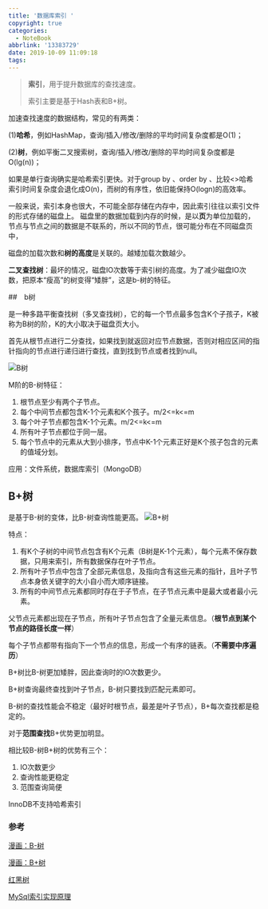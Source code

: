 ```yaml
---
title: '数据库索引 '
copyright: true
categories:
  - NoteBook
abbrlink: '13383729'
date: 2019-10-09 11:09:18
tags:
---
```




>  **索引**，用于提升数据库的查找速度。 
>
> 索引主要是基于Hash表和B+树。


加速查找速度的数据结构，常见的有两类：

(1)**哈希**，例如HashMap，查询/插入/修改/删除的平均时间复杂度都是O(1)；

(2)**树**，例如平衡二叉搜索树，查询/插入/修改/删除的平均时间复杂度都是O(lg(n))；

如果是单行查询确实是哈希索引更快。对于group by 、order by 、比较<>哈希索引时间复杂度会退化成O(n)，而树的有序性，依旧能保持O(logn)的高效率。

一般来说，索引本身也很大，不可能全部存储在内存中，因此索引往往以索引文件的形式存储的磁盘上。 磁盘里的数据加载到内存的时候，是以**页**为单位加载的，节点与节点之间的数据是不联系的，所以不同的节点，很可能分布在不同磁盘页中，

磁盘的加载次数和**树的高度**是关联的。越矮加载次数越少。

<!-- more -->

**二叉查找树**：最坏的情况，磁盘IO次数等于索引树的高度。为了减少磁盘IO次数，把原本“瘦高”的树变得“矮胖”，这是b-树的特征。

##　b树

是一种多路平衡查找树（多叉查找树），它的每一个节点最多包含K个子孩子，K被称为B树的阶，K的大小取决于磁盘页大小。

首先从根节点进行二分查找，如果找到就返回对应节点数据，否则对相应区间的指针指向的节点进行递归进行查找，直到找到节点或者找到null。


![B树](B.jpg)

M阶的B-树特征：

1. 根节点至少有两个子节点。
2. 每个中间节点都包含K-1个元素和K个孩子。m/2<=k<=m
3. 每个叶子节点都包含K-1个元素。m/2<=k<=m
4. 所有叶子节点都位于同一层。
5. 每个节点中的元素从大到小排序，节点中K-1个元素正好是K个孩子包含的元素的值域分划。

应用：文件系统，数据库索引（MongoDB）

## B+树

是基于B-树的变体，比B-树查询性能更高。
![B+树](B+.jpg)

特点：

1. 有K个子树的中间节点包含有K个元素（B树是K-1个元素），每个元素不保存数据，只用来索引，所有数据保存在叶子节点。
2. 所有叶子节点中包含了全部元素信息，及指向含有这些元素的指针，且叶子节点本身依关键字的大小自小而大顺序链接。
3. 所有的中间节点元素都同时存在于子节点，在子节点元素中是最大或者最小元素。

父节点元素都出现在子节点，所有叶子节点包含了全量元素信息。（**根节点到某个节点的路径长度一样**）

每个子节点都带有指向下一个节点的信息，形成一个有序的链表。（**不需要中序遍历**）

B+树比B-树更加矮胖，因此查询时的IO次数更少。

B+树查询最终查找到叶子节点，B-树只要找到匹配元素即可。

B-树的查找性能会不稳定（最好时根节点，最差是叶子节点），B+每次查找都是稳定的。

对于**范围查找**B+优势更加明显。

相比较B-树B+树的优势有三个：

1. IO次数更少
2. 查询性能更稳定
3. 范围查询简便

 InnoDB不支持哈希索引 

### 参考

[漫画：B-树](https://mp.weixin.qq.com/s/rDCEFzoKHIjyHfI_bsz5Rw)

[漫画：B+树](https://mp.weixin.qq.com/s/jRZMMONW3QP43dsDKIV9VQ)

[红黑树](https://www.cnblogs.com/yangecnu/p/Introduce-Red-Black-Tree.html)

[MySql索引实现原理](https://blog.csdn.net/waeceo/article/details/78702584)